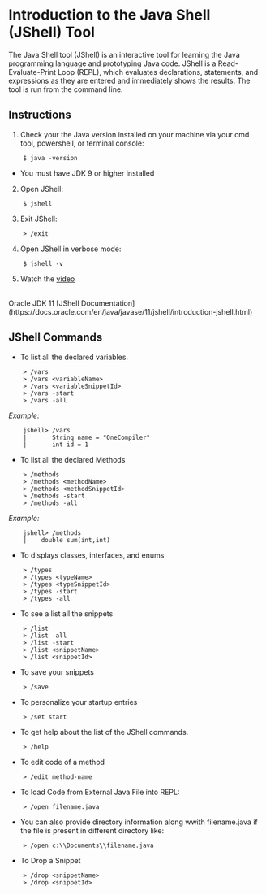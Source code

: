 # Introduction to the Java Shell (JShell) Tool
The Java Shell tool (JShell) is an interactive tool for learning the Java programming language and prototyping Java code. JShell is a Read-Evaluate-Print Loop (REPL), which evaluates declarations, statements, and expressions as they are entered and immediately shows the results. The tool is run from the command line.

## Instructions
1. Check your the Java version installed on your machine via your cmd tool, powershell, or terminal console: 
```
    $ java -version
```
* You must have JDK 9 or higher installed
2. Open JShell: 
```
    $ jshell
```
3. Exit JShell:
```
    > /exit
```
4. Open JShell in verbose mode:
```
    $ jshell -v
```
5. Watch the [video]()
</br>
Oracle JDK 11 [JShell Documentation](https://docs.oracle.com/en/java/javase/11/jshell/introduction-jshell.html)


## JShell Commands
* To list all the declared variables.
```
    > /vars
    > /vars <variableName>
    > /vars <variableSnippetId>
    > /vars -start
    > /vars -all
```
*Example:*
```
    jshell> /vars
    |       String name = "OneCompiler"
    |       int id = 1
```
* To list all the declared Methods
```
    > /methods
    > /methods <methodName>
    > /methods <methodSnippetId>
    > /methods -start
    > /methods -all
```
*Example:*
```
    jshell> /methods
    |    double sum(int,int)
```
* To displays classes, interfaces, and enums
```
    > /types
    > /types <typeName>
    > /types <typeSnippetId>
    > /types -start
    > /types -all
```
* To see a list all the snippets
```
    > /list
    > /list -all
    > /list -start
    > /list <snippetName>
    > /list <snippetId>
```
* To save your snippets
```
    > /save
```
* To personalize your startup entries
```
    > /set start
```
* To get help about the list of the JShell commands.
```
    > /help
```
* To edit code of a method
```
    > /edit method-name
```
* To load Code from External Java File into REPL:
```
    > /open filename.java
```
* You can also provide directory information along wwith filename.java if the file is present in different directory like:
```
    > /open c:\\Documents\\filename.java
```
* To Drop a Snippet
```
    > /drop <snippetName>
    > /drop <snippetId> 
```
